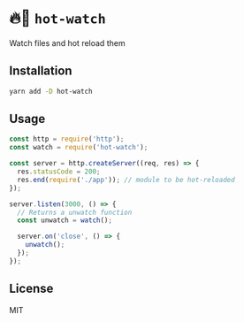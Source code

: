 # 🔥👀 `hot-watch`

Watch files and hot reload them

## Installation

```bash
yarn add -D hot-watch
```

## Usage

```js
const http = require('http');
const watch = require('hot-watch');

const server = http.createServer((req, res) => {
  res.statusCode = 200;
  res.end(require('./app')); // module to be hot-reloaded
});

server.listen(3000, () => {
  // Returns a unwatch function
  const unwatch = watch();

  server.on('close', () => {
    unwatch();
  });
});
```

## License

MIT
